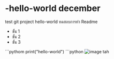 # -hello-world december
test git project hello-world
ทดสอบการทำ Readme
 - ขั้น 1
 - ขั้น 2
 - ขั้น 3
 
´´´pythom
print("hello-world")
´´´python
![image tah](https://upload.wikimedia.org/wikipedia/en/6/61/ChuckyDoll.jpg)
